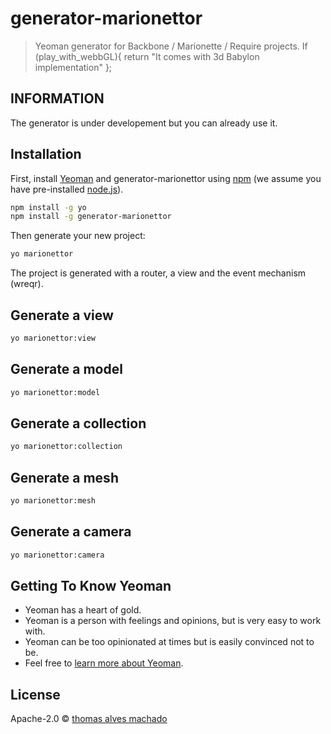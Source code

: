 # generator-marionettor

> Yeoman generator for Backbone / Marionette / Require projects. If (play_with_webbGL){ return "It comes with 3d Babylon implementation" };

## INFORMATION

The generator is under developement but you can already use it.

## Installation

First, install [Yeoman](http://yeoman.io) and generator-marionettor using [npm](https://www.npmjs.com/) (we assume you have pre-installed [node.js](https://nodejs.org/)).

```bash
npm install -g yo
npm install -g generator-marionettor
```

Then generate your new project:

```bash
yo marionettor
```

The project is generated with a router, a view and the event mechanism (wreqr).

## Generate a view

```bash
yo marionettor:view
```

## Generate a model

```bash
yo marionettor:model
```

## Generate a collection

```bash
yo marionettor:collection
```

## Generate a mesh

```bash
yo marionettor:mesh
```
## Generate a camera

```bash
yo marionettor:camera
```

## Getting To Know Yeoman

 * Yeoman has a heart of gold.
 * Yeoman is a person with feelings and opinions, but is very easy to work with.
 * Yeoman can be too opinionated at times but is easily convinced not to be.
 * Feel free to [learn more about Yeoman](http://yeoman.io/).

## License

Apache-2.0 © [thomas alves machado]()


[npm-image]: https://badge.fury.io/js/generator-marionettor.svg
[npm-url]: https://npmjs.org/package/generator-marionettor
[travis-image]: https://travis-ci.org/talvesmachado/generator-marionettor.svg?branch=master
[travis-url]: https://travis-ci.org/talvesmachado/generator-marionettor
[daviddm-image]: https://david-dm.org/talvesmachado/generator-marionettor.svg?theme=shields.io
[daviddm-url]: https://david-dm.org/talvesmachado/generator-marionettor
[coveralls-image]: https://coveralls.io/repos/talvesmachado/generator-marionettor/badge.svg
[coveralls-url]: https://coveralls.io/r/talvesmachado/generator-marionettor
